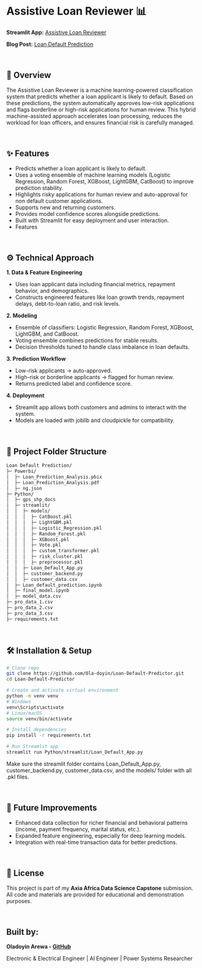 # **Assistive Loan Reviewer** 📊

**Streamlit App:** [Assistive Loan Reviewer](https://assistive-loan-reviewer.streamlit.app/)  

**Blog Post:** [Loan Default Prediction](https://www.tumblr.com/dheedataanalysis/793837058160525312/loan-default-prediction)


<br>

## 📄 **Overview**

The Assistive Loan Reviewer is a machine learning-powered classification system that predicts whether a loan applicant is likely to default. Based on these predictions, the system automatically approves low-risk applications and flags borderline or high-risk applications for human review. This hybrid machine-assisted approach accelerates loan processing, reduces the workload for loan officers, and ensures financial risk is carefully managed.

<br>

## ✨ **Features**
- Predicts whether a loan applicant is likely to default.
- Uses a voting ensemble of machine learning models (Logistic Regression, Random Forest, XGBoost, LightGBM, CatBoost) to improve prediction stability.
- Highlights risky applications for human review and auto-approval for non default customer applications.
- Supports new and returning customers.
- Provides model confidence scores alongside predictions.
- Built with Streamlit for easy deployment and user interaction.
- Features


<br>

## ⚙️ **Technical Approach**

**1. Data & Feature Engineering**
- Uses loan applicant data including financial metrics, repayment behavior, and demographics.
- Constructs engineered features like loan growth trends, repayment delays, debt-to-loan ratio, and risk levels.

**2. Modeling**
- Ensemble of classifiers: Logistic Regression, Random Forest, XGBoost, LightGBM, and CatBoost.
- Voting ensemble combines predictions for stable results.
- Decision thresholds tuned to handle class imbalance in loan defaults.

**3. Prediction Workflow**
- Low-risk applicants → auto-approved.
- High-risk or borderline applicants → flagged for human review.
- Returns predicted label and confidence score.

**4. Deployment**
- Streamlit app allows both customers and admins to interact with the system.
- Models are loaded with joblib and cloudpickle for compatibility.

<br>

## 📁 **Project Folder Structure**
```bash
Loan Default Prediction/
├─ Powerbi/
│  ├─ Loan_Prediction_Analysis.pbix
│  ├─ Loan_Prediction_Analysis.pdf
│  ├─ ng.json
├─ Python/
│  ├─ gps_shp_docs
│  ├─ streamlit/
│  │  ├─ models/
│  │  │  ├─ CatBoost.pkl
│  │  │  ├─ LightGBM.pkl
│  │  │  ├─ Logistic_Regression.pkl
│  │  │  ├─ Random_Forest.pkl
│  │  │  ├─ XGBoost.pkl
│  │  │  ├─ Vote.pkl
│  │  │  ├─ custom_transformer.pkl
│  │  │  ├─ risk_cluster.pkl
│  │  │  ├─ preprocessor.pkl
│  │  ├─ Loan_Default_App.py
│  │  ├─ customer_backend.py
│  │  ├─ customer_data.csv
│  ├─ Loan_default_prediction.ipynb
│  ├─ final_model.ipynb
│  ├─ model_data.csv
├─ pro_data_1.csv
├─ pro_data_2.csv
├─ pro_data_3.csv
├─ requirements.txt
```

<br>

## 🛠️ **Installation & Setup**

```bash
# Clone repo
git clone https://github.com/Ola-doyin/Loan-Default-Predictor.git
cd Loan-Default-Predictor

# Create and activate virtual environment
python -m venv venv
# Windows
venv\Scripts\activate
# Linux/macOS
source venv/bin/activate

# Install dependencies
pip install -r requirements.txt

# Run Streamlit app
streamlit run Python/streamlit/Loan_Default_App.py
```
Make sure the streamlit folder contains Loan_Default_App.py, customer_backend.py, customer_data.csv, and the models/ folder with all .pkl files.

<br>

## 🚀 **Future Improvements**

- Enhanced data collection for richer financial and behavioral patterns (income, payment frequency, marital status, etc.).
- Expanded feature engineering, especially for deep learning models.
- Integration with real-time transaction data for better predictions.

<br>

## 📜 **License** 

This project is part of my **Axia Africa Data Science Capstone** submission. All code and materials are provided for educational and demonstration purposes.


<br>

## Built by:
**Oladoyin Arewa - [GitHub](https://github.com/Ola-doyin)**

Electronic & Electrical Engineer | AI Engineer | Power Systems Researcher

